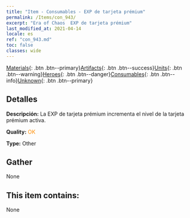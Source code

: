 ```yaml
---
title: "Item - Consumables - EXP de tarjeta prémium"
permalink: /Items/con_943/
excerpt: "Era of Chaos  EXP de tarjeta prémium"
last_modified_at: 2021-04-14
locale: es
ref: "con_943.md"
toc: false
classes: wide
---
```

 [Materials](/es/Items/){: .btn .btn--primary}[Artifacts](/es/Items/Artifacts/){: .btn .btn--success}[Units](/es/Items/Units/){: .btn .btn--warning}[Heroes](/es/Items/Heroes/){: .btn .btn--danger}[Consumables](/es/Items/Consumables/){: .btn .btn--info}[Unknown](/es/Items/Unknown/){: .btn .btn--primary}

## Detalles
 **Descripción:** La EXP de tarjeta prémium incrementa el nivel de la tarjeta prémium activa.

 **Quality:** <span style="color: #FF8C00">OK</span>

 **Type:** Other

## Gather

  None

## This item contains:

  None

